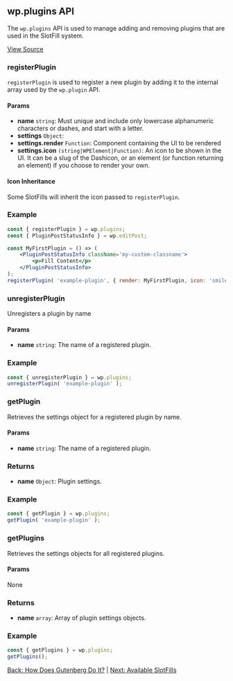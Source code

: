 ## wp.plugins API ##

The `wp.plugins` API is used to manage adding and removing plugins that are used in the SlotFill system.

[View Source](https://github.com/WordPress/gutenberg/blob/master/packages/plugins/src/api/index.js)

### registerPlugin ##
`registerPlugin` is used to register a new plugin by adding it to the internal array used by the `wp.plugin` API.

#### Params ####
*  __name__ `string`: Must unique and include only lowercase alphanumeric characters or dashes, and start with a letter.
* __settings__ `Object`:
* __settings.render__ `Function`: Component containing the UI to be rendered
* __settings.icon__ `(string|WPElement|Function)`: An icon to be shown in the UI. It can be a slug of the Dashicon, or an element (or function returning an element) if you choose to render your own.

#### Icon Inheritance ###
Some SlotFills will inherit the icon passed to `registerPlugin`.


### Example ###
```jsx
const { registerPlugin } = wp.plugins;
const { PluginPostStatusInfo } = wp.editPost;

const MyFirstPlugin = () => (
    <PluginPostStatusInfo className='my-custom-classname'>
        <p>Fill Content</p>
    </PluginPostStatusInfo>
);
registerPlugin( 'example-plugin', { render: MyFirstPlugin, icon: 'smiley' } );
```

### unregisterPlugin ###
Unregisters a plugin by name
#### Params ####
*  __name__ `string`: The name of a registered plugin.

### Example ###
```jsx
const { unregisterPlugin } = wp.plugins;
unregisterPlugin( 'example-plugin' );
```

### getPlugin ###
Retrieves the settings object for a registered plugin by name.
#### Params ####
*  __name__ `string`: The name of a registered plugin.
### Returns ###
*  __name__ `Object`: Plugin settings.
### Example ###
```jsx
const { getPlugin } = wp.plugins;
getPlugin( 'example-plugin' );
```

### getPlugins ###
Retrieves the settings objects for all registered plugins.
#### Params ####
None
### Returns ###
*  __name__ `array`: Array of plugin settings objects.
### Example ###
```jsx
const { getPlugins } = wp.plugins;
getPlugins();
```

[Back: How Does Gutenberg Do It?](./how-does-gutenberg-do-it.md) | [Next: Available SlotFills](./available-slot-fills.md)